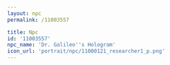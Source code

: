 ```yaml
---
layout: npc
permalink: /11003557

title: Npc
id: '11003557'
npc_name: 'Dr. Galileo''s Hologram'
icon_url: 'portrait/npc/11000121_researcher1_p.png'
---
```

